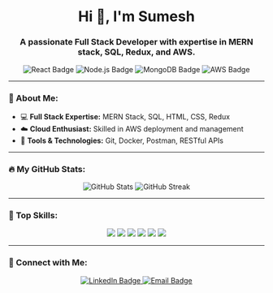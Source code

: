 <h1 align="center">Hi 👋, I'm Sumesh</h1>
<h3 align="center">A passionate Full Stack Developer with expertise in MERN stack, SQL, Redux, and AWS.</h3>

<p align="center">
  <img src="https://img.shields.io/badge/Frontend-React-blue" alt="React Badge" />
  <img src="https://img.shields.io/badge/Backend-Node.js-green" alt="Node.js Badge" />
  <img src="https://img.shields.io/badge/Database-MongoDB-brightgreen" alt="MongoDB Badge" />
  <img src="https://img.shields.io/badge/Cloud-AWS-orange" alt="AWS Badge" />
</p>

---

### 🚀 About Me:

- 💻 **Full Stack Expertise:** MERN Stack, SQL, HTML, CSS, Redux
- ☁️ **Cloud Enthusiast:** Skilled in AWS deployment and management
- 🔧 **Tools & Technologies:** Git, Docker, Postman, RESTful APIs

---

### 🔥 My GitHub Stats:

<p align="center">
  <img src="https://github-readme-stats.vercel.app/api?username=Sumeshyadav10&show_icons=true&theme=radical" alt="GitHub Stats" />
  <img src="https://github-readme-streak-stats.herokuapp.com/?user=Sumeshyadav10&theme=radical" alt="GitHub Streak" />
</p>

---

### 🌟 Top Skills:

<p align="center">
  <img src="https://img.shields.io/badge/JavaScript-323330?style=for-the-badge&logo=javascript&logoColor=F7DF1E" />
  <img src="https://img.shields.io/badge/React-20232A?style=for-the-badge&logo=react&logoColor=61DAFB" />
  <img src="https://img.shields.io/badge/Node.js-339933?style=for-the-badge&logo=node.js&logoColor=white" />
  <img src="https://img.shields.io/badge/Redux-764ABC?style=for-the-badge&logo=redux&logoColor=white" />
  <img src="https://img.shields.io/badge/SQL-4479A1?style=for-the-badge&logo=mysql&logoColor=white" />
  <img src="https://img.shields.io/badge/AWS-232F3E?style=for-the-badge&logo=amazon-aws&logoColor=FF9900" />
</p>

---





### 🤝 Connect with Me:

<p align="center">
  <a href="https://www.linkedin.com/in/sumesh-yadav-139896321" target="_blank">
    <img src="https://img.shields.io/badge/LinkedIn-blue?style=for-the-badge&logo=linkedin&logoColor=white" alt="LinkedIn Badge" />
  </a>
  <a href="mailto:ysumesh084@gmail.com">
    <img src="https://img.shields.io/badge/Email-D14836?style=for-the-badge&logo=gmail&logoColor=white" alt="Email Badge" />
  </a>
 
</p>
